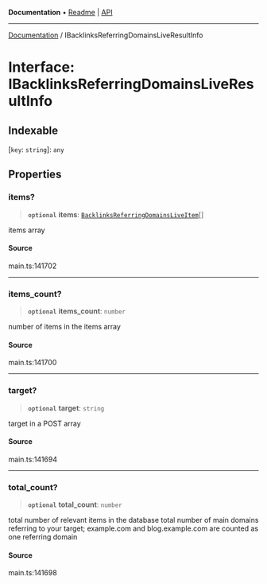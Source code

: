**Documentation** • [Readme](../README.md) \| [API](../globals.md)

***

[Documentation](../README.md) / IBacklinksReferringDomainsLiveResultInfo

# Interface: IBacklinksReferringDomainsLiveResultInfo

## Indexable

 \[`key`: `string`\]: `any`

## Properties

### items?

> **`optional`** **items**: [`BacklinksReferringDomainsLiveItem`](../classes/BacklinksReferringDomainsLiveItem.md)[]

items array

#### Source

main.ts:141702

***

### items\_count?

> **`optional`** **items\_count**: `number`

number of items in the items array

#### Source

main.ts:141700

***

### target?

> **`optional`** **target**: `string`

target in a POST array

#### Source

main.ts:141694

***

### total\_count?

> **`optional`** **total\_count**: `number`

total number of relevant items in the database
total number of main domains referring to your target;
example.com and blog.example.com are counted as one referring domain

#### Source

main.ts:141698
